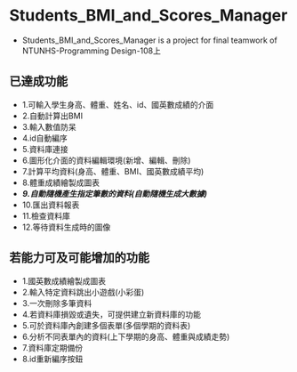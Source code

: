 # Students_BMI_and_Scores_Manager
+ Students_BMI_and_Scores_Manager is a project for final teamwork of NTUNHS-Programming Design-108上
 
## 已達成功能
+ 1.可輸入學生身高、體重、姓名、id、國英數成績的介面
+ 2.自動計算出BMI
+ 3.輸入數值防呆
+ 4.id自動編序
+ 5.資料庫連接
+ 6.圖形化介面的資料編輯環境(新增、編輯、刪除)
+ 7.計算平均資料(身高、體重、BMI、國英數成績平均)
+ 8.體重成績繪製成圖表
+ ***9.自動隨機產生指定筆數的資料(自動隨機生成大數據)***
+ 10.匯出資料報表
+ 11.檢查資料庫
+ 12.等待資料生成時的圖像

## 若能力可及可能增加的功能
+ 1.國英數成績繪製成圖表
+ 2.輸入特定資料跳出小遊戲(小彩蛋)
+ 3.一次刪除多筆資料
+ 4.若資料庫損毀或遺失，可提供建立新資料庫的功能
+ 5.可於資料庫內創建多個表單(多個學期的資料表)
+ 6.分析不同表單內的資料(上下學期的身高、體重與成績走勢)
+ 7.資料庫定期備份
+ 8.id重新編序按鈕
